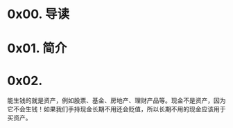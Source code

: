# 0x00. 导读

# 0x01. 简介

# 0x02.

能生钱的就是资产，例如股票、基金、房地产、理财产品等。现金不是资产，因为它不会生钱！如果我们手持现金长期不用还会贬值，所以长期不用的现金应该用于买资产。